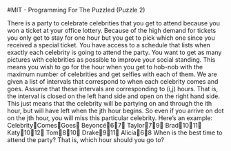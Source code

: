 #MIT - Programming For The Puzzled (Puzzle 2)

There is a party to celebrate celebrities that you get to attend because you won a ticket at your office lottery. 
Because of the high demand for tickets you only get to stay for one hour but you get to pick which one since you received a special ticket.
You have access to a schedule that lists when exactly each celebrity is going to attend the party. 
You want to get as many pictures with celebrities as possible to improve your social standing. 
This means you wish to go for the hour when you get to hob-nob with the maximum number of celebrities and get selfies with each of them.
We are given a list of intervals that correspond to when each celebrity comes and goes. Assume that these intervals are corresponding to (i,j) hours.
That is, the interval is closed on the left hand side and open on the right hand side. 
This just means that the celebrity will be partying on and through the ith hour, but will have left when the jth hour begins. So even if you arrive on dot on the jth hour, you will miss this particular celebrity. 
Here’s an example: 
CelebrityComesGoes
Beyoncé67
Taylor79
Brad1011
Katy1012
Tom810
Drake911
Alicia68
When is the best time to attend the party? That is, which hour should you go to? 
